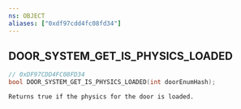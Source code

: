 ```yaml
---
ns: OBJECT
aliases: ["0xdf97cdd4fc08fd34"]
---
```

## DOOR_SYSTEM_GET_IS_PHYSICS_LOADED

```c
// 0xDF97CDD4FC08FD34
bool DOOR_SYSTEM_GET_IS_PHYSICS_LOADED(int doorEnumHash);
```

```
Returns true if the physics for the door is loaded.
```
